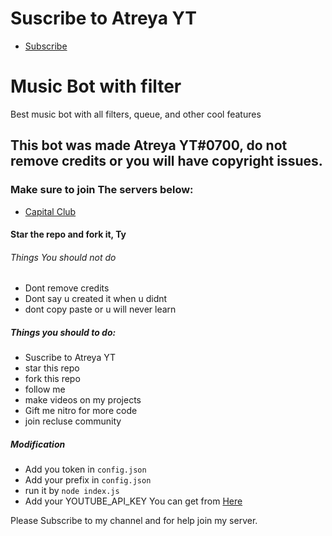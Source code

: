 # Suscribe to Atreya YT
- [Subscribe](https://www.youtube.com/channel/UCprRYOr1nWjKDklvvBIqw5g/videos)
# Music Bot with filter
Best music bot with all filters, queue, and other cool features

## This bot was made Atreya YT#0700, do not remove credits or you will have copyright issues.
### Make sure to join The servers below:
- [Capital Club](https://discord.gg/gU7XAxTpX5)

#### Star the repo and fork it, Ty
###### Things You should not do
- Dont remove credits
- Dont say u created it when u didnt
- dont copy paste or u will never learn
##### Things you should to do:
- Suscribe to Atreya YT
- star this repo
- fork this repo
- follow me
- make videos on my projects
- Gift me nitro for more code
- join recluse community


##### Modification 
- Add you token in `config.json`
- Add your prefix in `config.json`
- run it by `node index.js` 
- Add your YOUTUBE_API_KEY 
You can get from 
[Here](https://media.discordapp.net/attachments/766714025412395058/850607366390284308/unknown.png)


Please Subscribe to my channel and for help join my server.